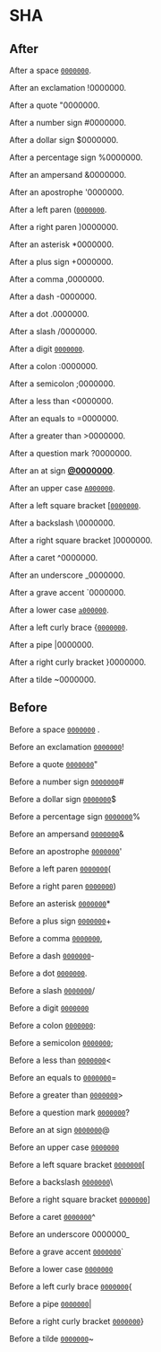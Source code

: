 # SHA

## After

After a space [`0000000`](https://github.com/wooorm/remark/commit/0000000).

After an exclamation !0000000.

After a quote "0000000.

After a number sign #0000000.

After a dollar sign $0000000.

After a percentage sign %0000000.

After an ampersand &0000000.

After an apostrophe '0000000.

After a left paren ([`0000000`](https://github.com/wooorm/remark/commit/0000000).

After a right paren )0000000.

After an asterisk \*0000000.

After a plus sign +0000000.

After a comma ,0000000.

After a dash -0000000.

After a dot .0000000.

After a slash /0000000.

After a digit [`0000000`](https://github.com/wooorm/remark/commit/00000000).

After a colon :0000000.

After a semicolon ;0000000.

After a less than <0000000.

After an equals to =0000000.

After a greater than >0000000.

After a question mark ?0000000.

After an at sign [**@0000000**](https://github.com/0000000).

After an upper case [`A000000`](https://github.com/wooorm/remark/commit/A0000000).

After a left square bracket \[[`0000000`](https://github.com/wooorm/remark/commit/0000000).

After a backslash \0000000.

After a right square bracket ]0000000.

After a caret ^0000000.

After an underscore \_0000000.

After a grave accent \`0000000.

After a lower case [`a000000`](https://github.com/wooorm/remark/commit/a0000000).

After a left curly brace {[`0000000`](https://github.com/wooorm/remark/commit/0000000).

After a pipe |0000000.

After a right curly bracket }0000000.

After a tilde \~0000000.

## Before

Before a space [`0000000`](https://github.com/wooorm/remark/commit/0000000) .

Before an exclamation [`0000000`](https://github.com/wooorm/remark/commit/0000000)!

Before a quote [`0000000`](https://github.com/wooorm/remark/commit/0000000)"

Before a number sign [`0000000`](https://github.com/wooorm/remark/commit/0000000)#

Before a dollar sign [`0000000`](https://github.com/wooorm/remark/commit/0000000)$

Before a percentage sign [`0000000`](https://github.com/wooorm/remark/commit/0000000)%

Before an ampersand [`0000000`](https://github.com/wooorm/remark/commit/0000000)&

Before an apostrophe [`0000000`](https://github.com/wooorm/remark/commit/0000000)'

Before a left paren [`0000000`](https://github.com/wooorm/remark/commit/0000000)(

Before a right paren [`0000000`](https://github.com/wooorm/remark/commit/0000000))

Before an asterisk [`0000000`](https://github.com/wooorm/remark/commit/0000000)\*

Before a plus sign [`0000000`](https://github.com/wooorm/remark/commit/0000000)+

Before a comma [`0000000`](https://github.com/wooorm/remark/commit/0000000),

Before a dash [`0000000`](https://github.com/wooorm/remark/commit/0000000)-

Before a dot [`0000000`](https://github.com/wooorm/remark/commit/0000000).

Before a slash [`0000000`](https://github.com/wooorm/remark/commit/0000000)/

Before a digit [`0000000`](https://github.com/wooorm/remark/commit/00000000)

Before a colon [`0000000`](https://github.com/wooorm/remark/commit/0000000):

Before a semicolon [`0000000`](https://github.com/wooorm/remark/commit/0000000);

Before a less than [`0000000`](https://github.com/wooorm/remark/commit/0000000)<

Before an equals to [`0000000`](https://github.com/wooorm/remark/commit/0000000)=

Before a greater than [`0000000`](https://github.com/wooorm/remark/commit/0000000)>

Before a question mark [`0000000`](https://github.com/wooorm/remark/commit/0000000)?

Before an at sign [`0000000`](https://github.com/wooorm/remark/commit/0000000)@

Before an upper case [`0000000`](https://github.com/wooorm/remark/commit/0000000A)

Before a left square bracket [`0000000`](https://github.com/wooorm/remark/commit/0000000)\[

Before a backslash [`0000000`](https://github.com/wooorm/remark/commit/0000000)\\

Before a right square bracket [`0000000`](https://github.com/wooorm/remark/commit/0000000)]

Before a caret [`0000000`](https://github.com/wooorm/remark/commit/0000000)^

Before an underscore 0000000\_

Before a grave accent [`0000000`](https://github.com/wooorm/remark/commit/0000000)\`

Before a lower case [`0000000`](https://github.com/wooorm/remark/commit/0000000a)

Before a left curly brace [`0000000`](https://github.com/wooorm/remark/commit/0000000){

Before a pipe [`0000000`](https://github.com/wooorm/remark/commit/0000000)|

Before a right curly bracket [`0000000`](https://github.com/wooorm/remark/commit/0000000)}

Before a tilde [`0000000`](https://github.com/wooorm/remark/commit/0000000)\~
